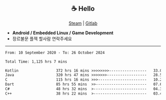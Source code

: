 <h2 align="center"> ☕ Hello </h2>

<p align="center">
  <a href="https://steamcommunity.com/id/Niforances/">Steam</a> |
  <a href="https://gitlab.com/niforances">Gitlab</a>
</p>

 - **Android / Embedded Linux / Game Development**
 - 장르불문 플젝 할사람 연락주세요

------

<!--START_SECTION:waka-->

```txt
From: 10 September 2020 - To: 26 October 2024

Total Time: 1,125 hrs 7 mins

Kotlin                 372 hrs 16 mins >>>>>>>>-----------------   33.09 %
Java                   320 hrs 47 mins >>>>>>>------------------   28.51 %
C                      115 hrs 16 mins >>>----------------------   10.25 %
Dart                   85 hrs 55 mins  >>-----------------------   07.64 %
C#                     48 hrs 32 mins  >------------------------   04.31 %
C++                    38 hrs 22 mins  >------------------------   03.41 %
```

<!--END_SECTION:waka-->
